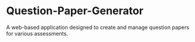 # Question-Paper-Generator
A web-based application designed to create and manage question papers for various assessments.
